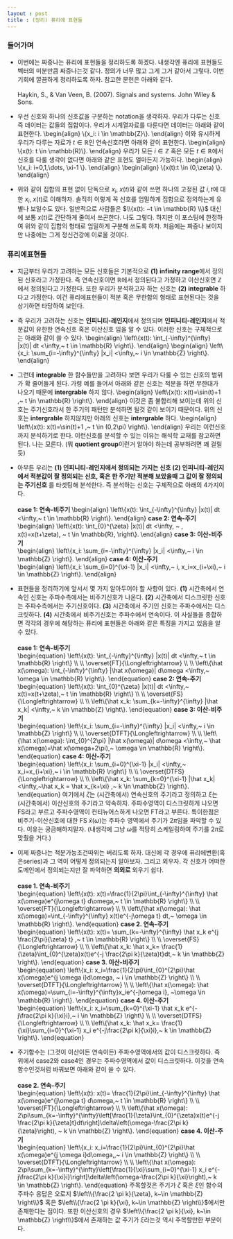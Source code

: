 ```yaml
---
layout : post 
title : (정리) 퓨리에 표현들
---
```


### 들어가며

- 이번에는 짜증나는 퓨리에 표현들을 정리하도록 하겠다. 내생각엔 퓨리에 표현들도 벡터의 미분만큼 짜증나는것 같다. 정의가 너무 많고 그게 그거 같아서 그렇다. 이번기회에 깔끔하게 정리하도록 하자. 참고한 문헌은 아래와 같다. <br/><br/>
Haykin, S., \& Van Veen, B. (2007). Signals and systems. John Wiley & Sons.

- 우선 신호와 하나의 신호값을 구분하는 notation을 생각하자. 우리가 다루는 신호 즉 데이터는 값들의 집합이다. 우리가 시계열자료를 다룬다면 데이터는 아래와 같이 표현한다. 
\begin{align}
\\{x_i: i \in \mathbb{Z}\\}. 
\end{align}
이와 유시하게 우리가 다루는 자료가 $t \in \mathbb{R}$인 연속신호라면 아래와 같이 표현한다. 
\begin{align}
\\{x(t): t \in \mathbb{R}\\}. 
\end{align}
우리가 모든 $i \in \mathbb{Z}$ 혹은 모든 $t \in \mathbb{R}$에서 신호를 다룰 생각이 없다면 아래와 같은 표현도 얼마든지 가능하다. 
\begin{align}
\\{x_i: i=0,1,\dots, \xi-1 \\}. 
\end{align}
\begin{align}
\\{x(t):t \in (0,\zeta) \\}. 
\end{align}

- 위와 같이 집합의 표현 없이 단독으로 $x_i$, $x(t)$와 같이 쓰면 하나의 고정된 값 $i,t$에 대한 $x_i$, $x(t)$로 이해하자. 솔직히 이렇게 꼭 신호를 엄밀하게 집합으로 정의하는게 유별나 보일수도 있다. 일반적으로 사람들은 $\\{x(t): ~t \in \mathbb{R} \\}$ 대신에 보통 $x(t)$로 간단하게 줄여서 쓰곤한다. 나도 그렇다. 하지만 이 포스팅에 한정하여 위와 같이 집합의 형태로 엄밀하게 구분해 쓰도록 하자. 처음에는 짜증나 보이지만 나중에는 그게 정신건강에 이로울 것이다. 

### 퓨리에표현들

- 지금부터 우리가 고려하는 모든 신호들은 기본적으로 **(1)** **infinity range**에서 정의된 신호라고 가정한다. 즉 연속신호이면 $\mathbb{R}$에서 정의된다고 가정하고 이산신호면 $\mathbb{Z}$에서 정의된다고 가정한다. 또한 우리가 분석하고자 하는 신호는 **(2)** **integrable** 하다고 가정한다. 이건 퓨리에표현들이 적분 혹은 무한합의 형태로 표현된다는 것을 상기하면 타당하여 보인다. 

- 즉 우리가 고려하는 신호는 **인피니티-레인지**에서 정의되며 **인피니티-레인지**에서 적분값이 유한한 연속신호 혹은 이산신호 임을 알 수 있다. 이러한 신호는 구체적으로는 아래와 같이 쓸 수 있다. 
\begin{align}
\left\\{x(t): \int_{-\infty}^{\infty} |x(t)| dt <\infty,~ t \in \mathbb{R} \right\\}. 
\end{align}
\begin{align}
\left\\{x_i: \sum_{i=-\infty}^{\infty} |x_i| <\infty,~ i \in \mathbb{Z} \right\\}. 
\end{align}

- 그런데 **integrable** 한 함수들만을 고려하다 보면 우리가 다룰 수 있는 신호의 범위가 확 줄어들게 된다. 가령 예를 들어서 아래와 같은 신호는 적분을 하면 무한대가 나오기 때문에 **intergrable** 하지 않다. 
\begin{align}
\left\\{x(t): x(t)=\sin(t)+1 ,~ t \in \mathbb{R} \right\\}. 
\end{align}
이것은 좀 불합리해 보이는데 위의 신호는 주기신호라서 한 주기의 패턴만 분석하면 될것 같이 보이기 때문이다. 위의 신호는 **intergrable** 하지않지만 아래의 신호는 **intergrable** 하다. 
\begin{align}
\left\\{x(t): x(t)=\sin(t)+1 ,~ t \in (0,2\pi) \right\\}. 
\end{align}
우리는 이런신호까지 분석하기로 한다. 이런신호를 분석할 수 있는 이유는 해석학 교재를 참고하면 된다. 나는 모른다. (뭐 **quotient group**이런거 알아야 하는데 공부하려면 꽤 걸릴듯) 

- 아무튼 우리는 **(1) 인피니티-레인지에서 정의되는 가지는 신호 (2) 인피니티-레인지에서 적분값이 잘 정의되는 신호, 혹은 한 주기만 적분해 보았을때 그 값이 잘 정의되는 주기신호** 를 타겟팅해 분석한다. 즉 분석하는 신호는 구체적으로 아래의 4가지이다. <br/><br/>
**case 1: 연속-비주기**
\begin{align}
\left\\{x(t): \int_{-\infty}^{\infty} |x(t)| dt <\infty,~ t \in \mathbb{R} \right\\}. 
\end{align}
**case 2: 연속-주기** <br/>
\begin{align}
\left\\{x(t): \int_{0}^{\zeta} |x(t)| dt <\infty, ~ , x(t)=x(t+\zeta), ~ t \in \mathbb{R},  \right\\}. 
\end{align}
**case 3: 이산-비주기** <br/>
\begin{align}
\left\\{x_i: \sum_{i=-\infty}^{\infty} |x_i| <\infty,~ i \in \mathbb{Z} \right\\}. 
\end{align}
**case 4: 이산-주기** <br/>
\begin{align}
\left\\{x_i: \sum_{i=0}^{\xi-1} |x_i| <\infty,~ i, x_i=x_{i+\xi},~ i \in \mathbb{Z} \right\\}. 
\end{align}

- 표현들을 정리하기에 앞서서 몇 가지 알아두어야 할 사항이 있다. **(1)** 시간축에서 연속인 신호는 주파수측에서는 비주기신호가 나온다. **(2)** 시간축에서 디스크릿한 신호는 주파수측에서는 주기신호이다. **(3)** 시간축에서 주기인 신호는 주파수에서는 디스크릿하다. **(4)** 시간축에서 비주기신호는 주파수에서 연속이다. 이 사실들을 종합하면 각각의 경우에 해당하는 퓨리에 표현들은 아래와 같은 특징을 가지고 있음을 알 수 있다. <br/><br/>
**case 1: 연속-비주기** <br/>
\begin{equation}
\left\\{x(t): \int_{-\infty}^{\infty} |x(t)| dt <\infty,~ t \in \mathbb{R} \right\\} \\\\ \\\\
\overset{FT}{\Longleftrightarrow} \\\\ \\\\
\left\\{\hat x(\omega): \int_{-\infty}^{\infty} |\hat x(\omega)| d\omega <\infty,~ \omega \in \mathbb{R} \right\\}. 
\end{equation}
**case 2: 연속-주기** <br/>
\begin{equation}
\left\\{x(t): \int_{0}^{\zeta} |x(t)| dt <\infty,~ x(t)=x(t+\zeta),~ t \in \mathbb{R} \right\\} \\\\ \\\\
\overset{FS}{\Longleftrightarrow} \\\\ \\\\
\left\\{\hat x_k: \sum_{k=-\infty}^{\infty} |\hat x_k| <\infty,~ k \in \mathbb{Z} \right\\}. 
\end{equation}
**case 3: 이산-비주기** <br/>
\begin{equation}
\left\\{x_i: \sum_{i=-\infty}^{\infty} |x_i| <\infty,~ i \in \mathbb{Z} \right\\} \\\\ \\\\
\overset{DTFT}{\Longleftrightarrow} \\\\ \\\\
\left\\{\hat x(\omega): \int_{0}^{2\pi} |\hat x(\omega)| d\omega <\infty,~ \hat x(\omega)=\hat x(\omega+2\pi),~  \omega \in \mathbb{R} \right\\}. 
\end{equation}
**case 4: 이산-주기** <br/>
\begin{equation}
\left\\{x_i: \sum_{i=0}^{\xi-1} |x_i| <\infty,~ x_i=x_{i+\xi},~ i \in \mathbb{R} \right\\} \\\\ \\\\
\overset{DTFS}{\Longleftrightarrow} \\\\ \\\\
\left\\{\hat x_k: \sum_{k=0}^{\xi-1} |\hat x_k| <\infty,~\hat x_k = \hat x_{k+\xi} ,~ k \in \mathbb{Z} \right\\}. 
\end{equation}
여기에서 $\zeta$는 (시간축에서) 연속신호의 주기라고 정의하고 $\xi$는 (시간축에서) 이산신호의 주기라고 약속하자. 주파수영역이 디스크릿하게 나오면 FS라고 부르고 주파수영역이 컨티뉴어스하게 나오면 FT라고 부른다. 특이한점은 비주기-이산신호에 대한 FS $\hat x(\omega)$는 주파수 영역에서 주기가 $2\pi$임을 파악할 수 있다. 이유는 궁금해하지말자. (내생각에 그냥 $\omega$를 적당히 스케일링하여 주기를 $2\pi$로 맞췄을 거다.) 


- 이제 짜증나는 적분가능조건따위는 버리도록 하자. 대신에 각 경우에 퓨리에변환(혹은series)과 그 역이 어떻게 정의되는지 알아보자. 그리고 외우자. 각 신호가 어떠한 도메인에서 정의되는지만 잘 파악하면 **의외로** 외우기 쉽다.  <br/><br/>
**case 1. 연속-비주기** <br/>
\begin{equation}
\left\\{x(t): x(t)=\frac{1}{2\pi}\int_{-\infty}^{\infty} \hat x(\omega)e^{j\omega t} d\omega,~ t \in \mathbb{R} \right\\} \\\\ \\\\
\overset{FT}{\Longleftrightarrow} \\\\ \\\\
\left\\{\hat x(\omega): \hat x(\omega)=\int_{-\infty}^{\infty} x(t)e^{-j\omega t} dt,~ \omega \in \mathbb{R} \right\\}. 
\end{equation}
**case 2. 연속-주기** <br/>
\begin{equation}
\left\\{x(t): x(t)= \sum_{k=-\infty}^{\infty} \hat x_k e^{j \frac{2\pi}{\zeta} t} ,~ t \in \mathbb{R} \right\\}  \\\\ \\\\
\overset{FS}{\Longleftrightarrow} \\\\ \\\\
\left\\{\hat x_k: \hat x_k= \frac{1}{\zeta}\int_{0}^{\zeta}x(t)e^{-j \frac{2\pi k}{\zeta}t}dt,~ k \in \mathbb{Z} \right\\}. 
\end{equation}
**case 3. 이산-비주기** <br/>
\begin{equation}
\left\\{x_i:  x_i=\frac{1}{2\pi}\int_{0}^{2\pi}\hat x(\omega)e^{j \omega i}d\omega, ~ i \in \mathbb{Z} \right\\} \\\\ \\\\
\overset{DTFT}{\Longleftrightarrow} \\\\ \\\\
\left\\{\hat x(\omega): \hat x(\omega)=\sum_{i=-\infty}^{\infty}x_ie^{-j\omega i}, ~\omega \in \mathbb{R} \right\\}. 
\end{equation}
**case 4. 이산-주기**  <br/>
\begin{equation}
\left\\{x_i: x_i=\sum_{k=0}^{\xi-1} \hat x_k e^{-j\frac{2\pi k}{\xi}i},~ i \in \mathbb{Z} \right\\}  \\\\ \\\\
\overset{DTFS}{\Longleftrightarrow} \\\\ \\\\
\left\\{\hat x_k: \hat x_k= \frac{1}{\xi}\sum_{i=0}^{\xi-1} x_i e^{-j\frac{2\pi k}{\xi}i},~ k \in \mathbb{Z} \right\\}. 
\end{equation}

- 주기함수는 (그것이 이산이든 연속이든) 주파수영역에서의 값이 디스크릿하다. 즉 위에서 case2와 case4인 경우는 주파수영역에서 값이 디스크릿하다. 이것을 연속함수인것처럼 바꿔보면 아래와 같이 쓸 수 있다. <br/><br/>
**case 2. 연속-주기** <br/>
\begin{equation}
\left\\{x(t): x(t)= \frac{1}{2\pi}\int_{-\infty}^{\infty} \hat x(\omega)e^{j\omega t} d\omega,~ t \in \mathbb{R} \right\\}  \\\\ \\\\
\overset{FT}{\Longleftrightarrow} \\\\ \\\\
\left\\{\hat x(\omega): 2\pi\sum_{k=-\infty}^{\infty}\left[\frac{1}{\zeta}\int_{0}^{\zeta}x(t)e^{-j \frac{2\pi k}{\zeta}t}dt\right]\delta\left(\omega-\frac{2\pi k}{\zeta}\right), ~ k \in \mathbb{Z} \right\\}. 
\end{equation}
**case 4. 이산-주기**  <br/>
\begin{equation}
\left\\{x_i: x_i=\frac{1}{2\pi}\int_{0}^{2\pi}\hat x(\omega)e^{j \omega i}d\omega,,~ i \in \mathbb{Z} \right\\}  \\\\ \\\\
\overset{DTFT}{\Longleftrightarrow} \\\\ \\\\
\left\\{\hat x(\omega): 2\pi\sum_{k=-\infty}^{\infty}\left[\frac{1}{\xi}\sum_{i=0}^{\xi-1} x_i e^{-j\frac{2\pi k}{\xi}i}\right]\delta\left(\omega-\frac{2\pi k}{\xi}\right),~ k \in \mathbb{Z} \right\\}. 
\end{equation}
주목할것은 주기가 $\zeta$ 혹은 $\xi$인 함수의 주파수 응답은 오로지 $\left\\{\frac{2 \pi k}{\zeta}, k~\in \mathbb{Z} \right\\}$ 혹은 $\left\\{\frac{2 \pi k}{\xi}, k~\in \mathbb{Z} \right\\}$에서만 존재한다는 점이다. 또한 이산신호의 경우 $\left\\{\frac{2 \pi k}{\xi}, k~\in \mathbb{Z} \right\\}$에서 존재하는 값 주기가 $\xi$라는것 역시 주목할만한 부분이다. 
